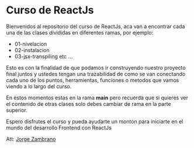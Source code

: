 # Curso de ReactJs

Bienvenidos al repositorio del curso de ReactJs, aca van a encontrar cada una de las clases divididas en diferentes ramas, por ejemplo:

- 01-nivelacion
- 02-instalacion
- 03-jsx-transpiling
etc ...

Esto es con la finalidad de que podamos ir construyendo nuestro proyecto final juntos y ustedes tengan una trazabilidad de como se van conectando cada uno de los puntos, herramientas, funciones o metodos que vamos viendo a lo largo del curso.

En estos momentos estas en la rama **main** pero recuerda que si quieres ver el contenido de otras clases solo debes cambiar de rama en la parte superior.

Espero disfrutes el curso y pueda ayudarte un monton para iniciarte en el mundo del desarrollo Frontend con ReactJs

Att: [Jorge Zambrano](https://www.linkedin.com/in/jzambrano12/)